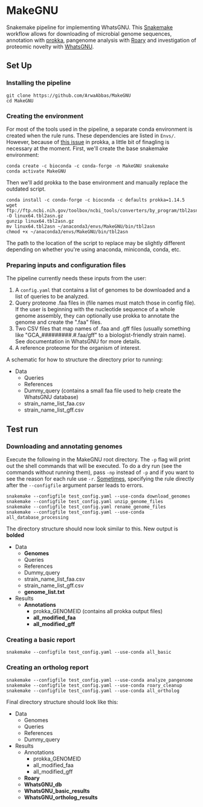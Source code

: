 # MakeGNU
Snakemake pipeline for implementing WhatsGNU.
This [Snakemake](https://snakemake.readthedocs.io/en/stable/index.html) workflow allows for downloading of microbial genome sequences, annotation with [prokka](https://github.com/tseemann/prokka), pangenome analysis with [Roary](https://github.com/sanger-pathogens/Roary) and investigation of proteomic novelty with [WhatsGNU](https://github.com/ahmedmagds/WhatsGNU).

## Set Up

### Installing the pipeline

    git clone https://github.com/ArwaAbbas/MakeGNU
    cd MakeGNU

### Creating the environment

For most of the tools used in the pipeline, a separate conda environment is created when the rule runs. These dependencies are listed in  `Envs/`. However, because of [this issue](https://github.com/tseemann/prokka/issues/453) in prokka, a little bit of finagling is necessary at the moment. First, we'll create the base snakemake environment:

    conda create -c bioconda -c conda-forge -n MakeGNU snakemake
    conda activate MakeGNU
    
Then we'll add prokka to the base environment and manually replace the outdated script. 

    conda install -c conda-forge -c bioconda -c defaults prokka=1.14.5
    wget ftp://ftp.ncbi.nih.gov/toolbox/ncbi_tools/converters/by_program/tbl2asn/linux64.tbl2asn.gz -O linux64.tbl2asn.gz 
    gunzip linux64.tbl2asn.gz
    mv linux64.tbl2asn ~/anaconda3/envs/MakeGNU/bin/tbl2asn
    chmod +x ~/anaconda3/envs/MakeGNU/bin/tbl2asn

The path to the location of the script to replace may be slightly different depending on whether you're using anaconda, miniconda, conda, etc.

### Preparing inputs and configuration files

The pipeline currently needs these inputs from the user:
1. A `config.yaml` that contains a list of genomes to be downloaded and a list of queries to be analyzed.
2. Query proteome .faa files in  (file names must match those in config file). If the user is beginning with the nucleotide sequence of a whole genome assembly, they can optionally use prokka to annotate the genome and create the ".faa" files.
3. Two CSV files that map names of .faa and .gff files (usually something like "GCA_#########.#.faa/gff" to a biologist-friendly strain name). See documentation in WhatsGNU for more details.
4. A reference proteome for the organism of interest. 

A schematic for how to structure the directory prior to running:

* Data
    * Queries 
    * References
    * Dummy_query (contains a small faa file used to help create the WhatsGNU database)
    * strain_name_list_faa.csv
    * strain_name_list_gff.csv
    
    
## Test run

### Downloading and annotating genomes

Execute the following in the MakeGNU root directory. The `-p` flag will print out the shell commands that will be executed.  To do a dry run (see the commands without running them), pass `-np` instead of `-p` and if you want to see the reason for each rule use `-r`. [Sometimes](https://snakemake.readthedocs.io/en/stable/project_info/faq.html#some-command-line-arguments-like-config-cannot-be-followed-by-rule-or-file-targets-is-that-intended-behavior), specifying the rule directly after the `--configfile` argument parser leads to errors.

    snakemake --configfile test_config.yaml --use-conda download_genomes
    snakemake --configfile test_config.yaml unzip_genome_files
    snakemake --configfile test_config.yaml rename_genome_files
    snakemake --configfile test_config.yaml --use-conda all_database_processing

The directory structure should now look similar to this. New output is **bolded**

* Data
    * **Genomes**
    * Queries
    * References
    * Dummy_query
    * strain_name_list_faa.csv
    * strain_name_list_gff.csv
    * **genome_list.txt**
* Results
    * **Annotations**
        * prokka_GENOMEID (contains all prokka output files)
        * **all_modified_faa**
        * **all_modified_gff**
  
### Creating a basic report
    
    snakemake --configfile test_config.yaml --use-conda all_basic
    
### Creating an ortholog report

    snakemake --configfile test_config.yaml --use-conda analyze_pangenome
    snakemake --configfile test_config.yaml --use-conda roary_cleanup
    snakemake --configfile test_config.yaml --use-conda all_ortholog
  
  Final directory structure should look like this:
  
  * Data
    * Genomes
    * Queries
    * References
    * Dummy_query
* Results
    * Annotations
        * prokka_GENOMEID 
        * all_modified_faa
        * all_modified_gff
    * **Roary**
    * **WhatsGNU_db**
    * **WhatsGNU_basic_results**
    * **WhatsGNU_ortholog_results**
 
    
    


 
  
   
 

